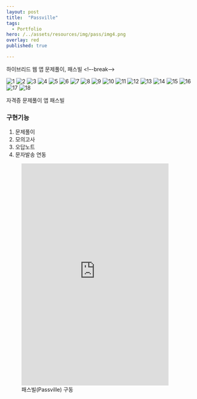 ```yaml
---
layout: post
title:  "Passville"
tags:
  - Portfolio
hero: /../assets/resources/img/pass/img4.png
overlay: red
published: true

---
```

하이브리드 웹 앱 문제풀이, 패스빌
<!–-break-–>

<div class="container">
	<div id="slides">
		<img src="{{ site.url }}/assets/resources/img/pass/img.png" alt="1">
		<img src="{{ site.url }}/assets/resources/img/pass/img2.png" alt="2">
		<img src="{{ site.url }}/assets/resources/img/pass/img3.png" alt="3">
		<img src="{{ site.url }}/assets/resources/img/pass/img4.png" alt="4">
		<img src="{{ site.url }}/assets/resources/img/pass/img5.png" alt="5">
		<img src="{{ site.url }}/assets/resources/img/pass/img6.png" alt="6">
		<img src="{{ site.url }}/assets/resources/img/pass/img7.png" alt="7">
		<img src="{{ site.url }}/assets/resources/img/pass/img8.png" alt="8">
		<img src="{{ site.url }}/assets/resources/img/pass/img9.png" alt="9">
		<img src="{{ site.url }}/assets/resources/img/pass/img10.png" alt="10">
		<img src="{{ site.url }}/assets/resources/img/pass/img11.png" alt="11">
		<img src="{{ site.url }}/assets/resources/img/pass/img12.png" alt="12">
		<img src="{{ site.url }}/assets/resources/img/pass/img13.png" alt="13">
		<img src="{{ site.url }}/assets/resources/img/pass/img14.png" alt="14">
		<img src="{{ site.url }}/assets/resources/img/pass/img15.png" alt="15">
		<img src="{{ site.url }}/assets/resources/img/pass/img16.png" alt="16">
		<img src="{{ site.url }}/assets/resources/img/pass/img17.png" alt="17">
		<img src="{{ site.url }}/assets/resources/img/pass/img18.png" alt="18">
	</div>
</div>

<script src="https://code.jquery.com/jquery-1.9.1.min.js"></script>
<script src="{{ site.url }}/assets/slider/js/jquery.slides.min.js"></script>
<script>
	$(function() {
		$('#slides').slidesjs({
        width: 940,
        height: 528,
        play: {
        		active: true,
          		auto: true,
          		interval: 1000,
          		swap: true
        	}
      	});
    });
</script>

자격증 문제풀이 앱 패스빌 

<h3>구현기능</h3>
<ol>
  <li>문제풀이</li>
  <li>모의고사</li>
  <li>오답노트</li>
  <li>문자발송 연동</li>
</ol>

<figure>
	<iframe width="388" height="585" src="https://www.youtube.com/embed/x79gUNFlBBE" frameborder="0" allowfullscreen></iframe>
 	<figcaption>패스빌(Passville) 구동</figcaption>   
</figure>
